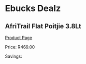 
# Ebucks Dealz
## AfriTrail Flat Poitjie 3.8Lt
[Product Page](https://www.ebucks.com/web/shop/productSelected.do?prodId=1202301424&catId=704983235)

Price: R469.00

Savings: 


	